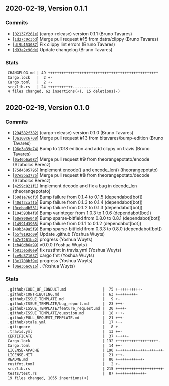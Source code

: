 ## 2020-02-19, Version 0.1.1
### Commits
- [[`02137f261e`](https://github.com/datrs/bitfield-rle/commit/02137f261e52cf5f215e18bb7af9cde560413e32)] (cargo-release) version 0.1.1 (Bruno Tavares)
- [[`1d27c0c3bd`](https://github.com/datrs/bitfield-rle/commit/1d27c0c3bd622032dc47feaaf8068cde4cd49b16)] Merge pull request #15 from datrs/clippy (Bruno Tavares)
- [[`df9b153087`](https://github.com/datrs/bitfield-rle/commit/df9b153087219b90befa8db903ec9a0611bd66d5)] Fix clippy lint errors (Bruno Tavares)
- [[`d93a2c90de`](https://github.com/datrs/bitfield-rle/commit/d93a2c90de0e1671cd0bda2abc131aff9b8b7830)] Update changelog (Bruno Tavares)

### Stats
```diff
 CHANGELOG.md | 49 +++++++++++++++++++++++++++++++++++++++++++++++++
 Cargo.lock   |  2 +-
 Cargo.toml   |  2 +-
 src/lib.rs   | 24 +++++++++++-------------
 4 files changed, 62 insertions(+), 15 deletions(-)
```


## 2020-02-19, Version 0.1.0
### Commits
- [[`294582f382`](https://github.com/datrs/bitfield-rle/commit/294582f382eb2fa7f01802f32092b39b0d63969d)] (cargo-release) version 0.1.0 (Bruno Tavares)
- [[`3a108c6708`](https://github.com/datrs/bitfield-rle/commit/3a108c6708033b3c8b3de7a96705ea6a287e0f4b)] Merge pull request #13 from bltavares/bump-edition (Bruno Tavares)
- [[`96e3a39e74`](https://github.com/datrs/bitfield-rle/commit/96e3a39e74cd3405d1a8ed2339887c0be45b5562)] Bump to 2018 edition and add clippy on travis (Bruno Tavares)
- [[`0a46b6a087`](https://github.com/datrs/bitfield-rle/commit/0a46b6a087c4a7832413c3f9b4d8412d84f066a8)] Merge pull request #9 from theorangepotato/encode (Szabolcs Berecz)
- [[`75d4505795`](https://github.com/datrs/bitfield-rle/commit/75d4505795bde9a306c1f34d334a5675f8d55b8f)] Implement encode() and encode_len() (theorangepotato)
- [[`07e5ba3775`](https://github.com/datrs/bitfield-rle/commit/07e5ba37754be84384efeb676f6dd075f8ad9d76)] Merge pull request #8 from theorangepotato/decode (Szabolcs Berecz)
- [[`4259c821f1`](https://github.com/datrs/bitfield-rle/commit/4259c821f1abd54228d68bd00338c795c1069811)] Implement decode and fix a bug in decode_len (theorangepotato)
- [[`50d1e76df3`](https://github.com/datrs/bitfield-rle/commit/50d1e76df3b7418e948322f1ad5441c73a52e3f1)] Bump failure from 0.1.4 to 0.1.5 (dependabot[bot])
- [[`40df3caffb`](https://github.com/datrs/bitfield-rle/commit/40df3caffb00ae201f8bb725336c1da6cbaa5ca6)] Bump failure from 0.1.3 to 0.1.4 (dependabot[bot])
- [[`0cebadb531`](https://github.com/datrs/bitfield-rle/commit/0cebadb531a36a5d2259457dde6272eab797878f)] Bump failure from 0.1.2 to 0.1.3 (dependabot[bot])
- [[`104593b4f8`](https://github.com/datrs/bitfield-rle/commit/104593b4f8a1e8fe9c48cb4b5a2c13935baa159a)] Bump varinteger from 1.0.3 to 1.0.6 (dependabot[bot])
- [[`60e800e040`](https://github.com/datrs/bitfield-rle/commit/60e800e040ddce335b2781718e1623c749a2324b)] Bump sparse-bitfield from 0.8.0 to 0.8.1 (dependabot[bot])
- [[`14991d3965`](https://github.com/datrs/bitfield-rle/commit/14991d3965b13c06f6f5af7a03fdf4bc140680e8)] Bump failure from 0.1.1 to 0.1.2 (dependabot[bot])
- [[`40b349a5f9`](https://github.com/datrs/bitfield-rle/commit/40b349a5f98361ce603d77651c5139d545dcba2c)] Bump sparse-bitfield from 0.3.3 to 0.8.0 (dependabot[bot])
- [[`b5f9192c09`](https://github.com/datrs/bitfield-rle/commit/b5f9192c09a3ec3175803b9fa951c4c31f1f0761)] Update .github (Yoshua Wuyts)
- [[`b7e7261bc2`](https://github.com/datrs/bitfield-rle/commit/b7e7261bc27842fc82cfa8c3a3b1d29ad89f62eb)] progress (Yoshua Wuyts)
- [[`cb40db6a99`](https://github.com/datrs/bitfield-rle/commit/cb40db6a99d0f37e9f1a4e7e8bda8d4a2c82e924)] v0.0.0 (Yoshua Wuyts)
- [[`b813e5d0e9`](https://github.com/datrs/bitfield-rle/commit/b813e5d0e97ba58674c465c657a7668d9e6d5f11)] fix rustfmt in travis.yml (Yoshua Wuyts)
- [[`ce9d371637`](https://github.com/datrs/bitfield-rle/commit/ce9d37163722bb393a2d4cd53dc7f9a0f3530f1b)] cargo fmt (Yoshua Wuyts)
- [[`8e1708bf9e`](https://github.com/datrs/bitfield-rle/commit/8e1708bf9ea88d6b64b3a792649d55e4226b89b5)] progress (Yoshua Wuyts)
- [[`0ae36ac816`](https://github.com/datrs/bitfield-rle/commit/0ae36ac816f4e993e9f65676a452f65a6299ba7f)] . (Yoshua Wuyts)

### Stats
```diff
 .github/CODE_OF_CONDUCT.md                |  75 +++++++++++-
 .github/CONTRIBUTING.md                   |  63 +++++++++-
 .github/ISSUE_TEMPLATE.md                 |   9 +-
 .github/ISSUE_TEMPLATE/bug_report.md      |  23 +++-
 .github/ISSUE_TEMPLATE/feature_request.md |  30 ++++-
 .github/ISSUE_TEMPLATE/question.md        |  18 +++-
 .github/PULL_REQUEST_TEMPLATE.md          |  21 +++-
 .github/stale.yml                         |  17 ++-
 .gitignore                                |   8 +-
 .travis.yml                               |  13 ++-
 CERTIFICATE                               |  37 +++++-
 Cargo.lock                                | 132 +++++++++++++++++++-
 Cargo.toml                                |  14 ++-
 LICENSE-APACHE                            | 190 +++++++++++++++++++++++++++-
 LICENSE-MIT                               |  21 +++-
 README.md                                 |  80 ++++++++++++-
 rustfmt.toml                              |   2 +-
 src/lib.rs                                | 215 +++++++++++++++++++++++++++++++-
 tests/test.rs                             |  87 +++++++++++++-
 19 files changed, 1055 insertions(+)
```


